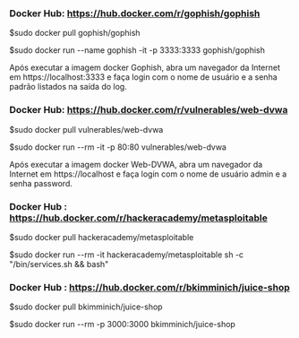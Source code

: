 ### Docker Hub: https://hub.docker.com/r/gophish/gophish

$sudo docker pull gophish/gophish

$sudo docker run --name gophish -it -p 3333:3333 gophish/gophish

Após executar a imagem docker Gophish, abra um navegador da Internet em https://localhost:3333⁠ e faça login com o nome de usuário e a senha padrão listados na saída do log.

### Docker Hub: https://hub.docker.com/r/vulnerables/web-dvwa

$sudo docker pull vulnerables/web-dvwa

$sudo docker run --rm -it -p 80:80 vulnerables/web-dvwa 

Após executar a imagem docker Web-DVWA, abra um navegador da Internet em https://localhost⁠ e faça login com o nome de usuário admin e a senha password.

### Docker Hub : https://hub.docker.com/r/hackeracademy/metasploitable

$sudo docker pull hackeracademy/metasploitable

$sudo docker run --rm -it hackeracademy/metasploitable sh -c "/bin/services.sh && bash"

### Docker Hub : https://hub.docker.com/r/bkimminich/juice-shop

$sudo docker pull bkimminich/juice-shop

$sudo docker run --rm -p 3000:3000 bkimminich/juice-shop



